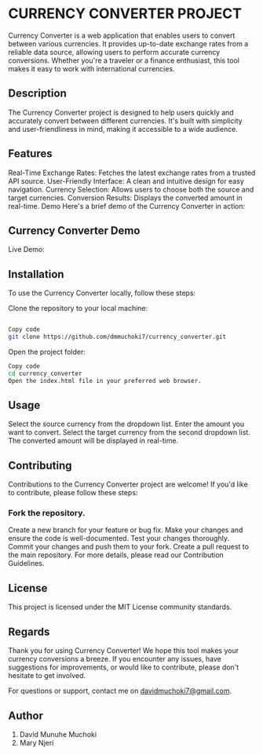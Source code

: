 # CURRENCY CONVERTER PROJECT
Currency Converter is a web application that enables users to convert between various currencies. It provides up-to-date exchange rates from a reliable data source, allowing users to perform accurate currency conversions. Whether you're a traveler or a finance enthusiast, this tool makes it easy to work with international currencies.

## Description
The Currency Converter project is designed to help users quickly and accurately convert between different currencies. It's built with simplicity and user-friendliness in mind, making it accessible to a wide audience.

## Features
Real-Time Exchange Rates: Fetches the latest exchange rates from a trusted API source.
User-Friendly Interface: A clean and intuitive design for easy navigation.
Currency Selection: Allows users to choose both the source and target currencies.
Conversion Results: Displays the converted amount in real-time.
Demo
Here's a brief demo of the Currency Converter in action:

## Currency Converter Demo

Live Demo: 

## Installation
To use the Currency Converter locally, follow these steps:

Clone the repository to your local machine:

``` bash

Copy code
git clone https://github.com/dmmuchoki7/currency_converter.git
```
Open the project folder:

``` bash
Copy code
cd currency_converter
Open the index.html file in your preferred web browser.
```

## Usage
Select the source currency from the dropdown list.
Enter the amount you want to convert.
Select the target currency from the second dropdown list.
The converted amount will be displayed in real-time.

## Contributing
Contributions to the Currency Converter project are welcome! If you'd like to contribute, please follow these steps:

### Fork the repository.
Create a new branch for your feature or bug fix.
Make your changes and ensure the code is well-documented.
Test your changes thoroughly.
Commit your changes and push them to your fork.
Create a pull request to the main repository.
For more details, please read our Contribution Guidelines.

## License
This project is licensed under the MIT License community standards.

## Regards
Thank you for using Currency Converter! We hope this tool makes your currency conversions a breeze. If you encounter any issues, have suggestions for improvements, or would like to contribute, please don't hesitate to get involved.

For questions or support, contact me on davidmuchoki7@gmail.com.


## Author
1. David Munuhe Muchoki
2. Mary Njeri

